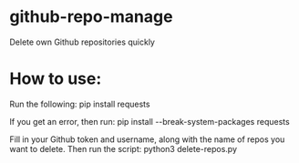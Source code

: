 # github-repo-manage
Delete own Github repositories quickly

# How to use:
Run the following: 
pip install requests

If you get an error, then run: 
pip install --break-system-packages requests

Fill in your Github token and username, along with the name of repos you want to delete. 
Then run the script: 
python3 delete-repos.py
